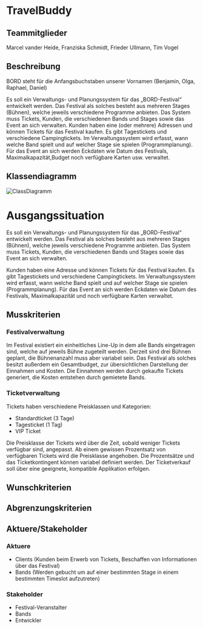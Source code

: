 # TravelBuddy

## Teammitglieder

Marcel vander Heide, Franziska Schmidt, Frieder Ullmann, Tim Vogel

## Beschreibung

BORD steht für die Anfangsbuchstaben unserer Vornamen (Benjamin, Olga, Raphael, Daniel)

Es soll ein Verwaltungs- und Planungssystem für das „BORD-Festival“ entwickelt werden. 
Das Festival als solches besteht aus mehreren Stages (Bühnen), welche jeweils verschiedene Programme anbieten.
Das System muss Tickets, Kunden, die verschiedenen Bands und Stages sowie das Event an sich verwalten.
Kunden haben eine (oder mehrere) Adressen und können Tickets für das Festival kaufen. 
Es gibt Tagestickets und verschiedene Campingtickets.
Im Verwaltungssystem wird erfasst, wann welche Band spielt und auf welcher Stage sie spielen (Programmplanung). 
Für das Event an sich werden Eckdaten wie Datum des Festivals, Maximalkapazität,Budget noch verfügbare Karten usw. verwaltet.

## Klassendiagramm

![ClassDiagramm](http://www.plantuml.com/plantuml/proxy?cache=no&src=https://raw.githubusercontent.com/fh-erfurt/robd-festival/master/classDiagram.iuml)


# Ausgangssituation
Es soll ein Verwaltungs- und Planungssystem für das „BORD-Festival“ entwickelt werden. Das Festival als solches besteht aus mehreren Stages (Bühnen), welche jeweils verschiedene Programme anbieten.
Das System muss Tickets, Kunden, die verschiedenen Bands und Stages sowie das Event an sich verwalten.

Kunden haben eine Adresse und können Tickets für das Festival kaufen. Es gibt Tagestickets und verschiedene Campingtickets.
Im Verwaltungssystem wird erfasst, wann welche Band spielt und auf welcher Stage sie spielen (Programmplanung). 
Für das Event an sich werden Eckdaten wie Datum des Festivals, Maximalkapazität und noch verfügbare Karten verwaltet.

## Musskriterien

### Festivalverwaltung

Im Festival existiert ein einheitliches Line-Up in dem alle Bands eingetragen sind, welche auf jeweils Bühne zugeteilt werden. Derzeit sind drei Bühnen geplant, die Bühnenanzahl muss aber variabel sein. Das Festival als solches besitzt außerdem ein Gesamtbudget, zur übersichtlichen Darstellung der Einnahmen und Kosten. Die Einnahmen werden durch gekaufte Tickets generiert, die Kosten entstehen durch gemietete Bands.

### Ticketverwaltung
Tickets haben verschiedene Preisklassen und Kategorien:
* Standardticket (3 Tage)
* Tagesticket (1 Tag)
* VIP Ticket

Die Preisklasse der Tickets wird über die Zeit, sobald weniger Tickets verfügbar sind, angepasst. Ab einem gewissen Prozentsatz von verfügbaren Tickets wird die Preisklasse angehoben. Die Prozentsätze und das Ticketkontingent können variabel definiert werden.
Der Ticketverkauf soll über eine geeignete, kompatible Applikation erfolgen.


## Wunschkriterien


## Abgrenzungskriterien


## Aktuere/Stakeholder

### Aktuere
* Clients (Kunden beim Erwerb von Tickets, Beschaffen von Informationen über das Festival)
* Bands (Werden gebucht um auf einer bestimmten Stage in einem bestimmten Timeslot aufzutreten)

### Stakeholder
* Festival-Veranstalter
* Bands
* Entwickler
